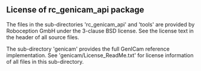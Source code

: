 License of rc_genicam_api package
---------------------------------

The files in the sub-directories 'rc_genicam_api' and 'tools' are provided by
Roboception GmbH under the 3-clause BSD license. See the license text in the
header of all source files.

The sub-directory 'genicam' provides the full GenICam reference implementation.
See 'genicam/License_ReadMe.txt' for license information of all files in this
sub-directory.

